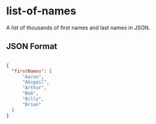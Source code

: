 # list-of-names
A list of thousands of first names and last names in JSON.


## JSON Format

```json

{
  "firstNames": [
      "Aaron",
      "Abigail",
      "Arthur",
      "Bob",
      "Billy",
      "Brian"
  ]
}

```
